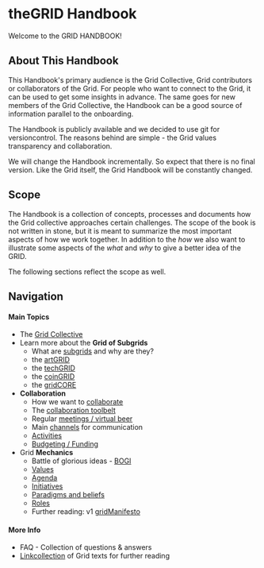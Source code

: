 # theGRID Handbook

Welcome to the GRID HANDBOOK!



## About This Handbook

This Handbook's primary audience is the Grid Collective, Grid contributors or collaborators of the Grid.
For people who want to connect to the Grid, it can be used to get some insights in advance. 
The same goes for new members of the Grid Collective, the Handbook can be a good source of information parallel to the onboarding.

The Handbook is publicly available and we decided to use git for versioncontrol.
The reasons behind are simple - the Grid values transparency and collaboration.

We will change the Handbook incrementally. So expect that there is no final version.
Like the Grid itself, the Grid Handbook will be constantly changed.

## Scope

The Handbook is a collection of concepts, processes and documents how the Grid collective approaches certain challenges.
The scope of the book is not written in stone, but it is meant to summarize the most important aspects of how we work together.
In addition to the _how_ we also want to illustrate some aspects of the _what_ and _why_ to give a better idea of the GRID.

The following sections reflect the scope as well.

## Navigation

#### Main Topics

* The [Grid Collective](./gridCollective/gridCollective.md)
* Learn more about the **Grid of Subgrids**
	* What are [subgrids](./gridMechanics/subgrids.md) and why are they?
	* the [artGRID](./subgridART/artGrid.md)
	* the [techGRID](./subgridTECH/techGrid.md)
	* the [coinGRID](./subgridCOIN/coinGrid.md)
	* the [gridCORE](./gridCORE/gridCore.md)
* **Collaboration**
	* How we want to [collaborate](./collaborationStack/collaboration.md)
	* The [collaboration toolbelt](./collaborationStack/collaborationStack.md)
	* Regular [meetings / virtual beer](./collaborationStack/meetings.md)
	* Main [channels](./collaborationStack/mainChannels.md) for communication
	* [Activities](./collaborationStack/activities.md) 
	* [Budgeting / Funding](./gridCore/funding.md)
* Grid **Mechanics**
	* Battle of glorious ideas - [BOGI](./gridMechanics/bogi.md)
	* [Values](./gridVALUES/gridValues.md)
	* [Agenda](./gridAGENDA/gridAgenda.md)
	* [Initiatives](./gridMechanics/initiatives.md)
	* [Paradigms and beliefs](./gridVALUES/paradigms_beliefs.md)
	* [Roles](./gridMechanics/roles.md)
	* Further reading: v1 [gridManifesto](./gridManifesto/gridManifesto.md) 

#### More Info

* FAQ - Collection of questions & answers
* [Linkcollection](./assets/linkCollection.md) of Grid texts for further reading